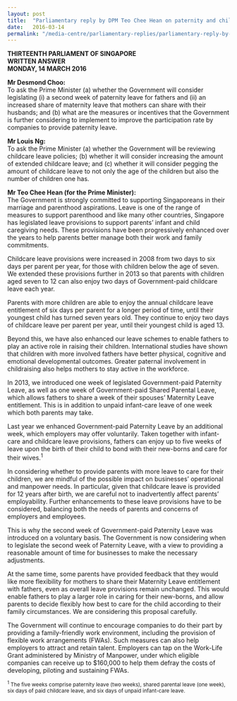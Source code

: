 ```yaml
---
layout: post
title:  "Parliamentary reply by DPM Teo Chee Hean on paternity and childcare policies"
date:   2016-03-14
permalink: "/media-centre/parliamentary-replies/parliamentary-reply-by-dpm-teo-chee-hean-on-14-mar-2016"
---
```


**THIRTEENTH PARLIAMENT OF SINGAPORE   
WRITTEN ANSWER      
MONDAY, 14 MARCH 2016**

**Mr Desmond Choo:**  
To ask the Prime Minister (a) whether the Government will consider legislating (i) a second week of paternity leave for fathers and (ii) an increased share of maternity leave that mothers can share with their husbands; and (b) what are the measures or incentives that the Government is further considering to implement to improve the participation rate by companies to provide paternity leave.

**Mr Louis Ng:**  
To ask the Prime Minister (a) whether the Government will be reviewing childcare leave policies; (b) whether it will consider increasing the amount of extended childcare leave; and (c) whether it will consider pegging the amount of childcare leave to not only the age of the children but also the number of children one has.  

**Mr Teo Chee Hean (for the Prime Minister):**   
The Government is strongly committed to supporting Singaporeans in their marriage and parenthood aspirations. Leave is one of the range of measures to support parenthood and like many other countries, Singapore has legislated leave provisions to support parents’ infant and child caregiving needs. These provisions have been progressively enhanced over the years to help parents better manage both their work and family commitments.
   
Childcare leave provisions were increased in 2008 from two days to six days per parent per year, for those with children below the age of seven. We extended these provisions further in 2013 so that parents with children aged seven to 12 can also enjoy two days of Government-paid childcare leave each year.

Parents with more children are able to enjoy the annual childcare leave entitlement of six days per parent for a longer period of time, until their youngest child has turned seven years old. They continue to enjoy two days of childcare leave per parent per year, until their youngest child is aged 13.

Beyond this, we have also enhanced our leave schemes to enable fathers to play an active role in raising their children. International studies have shown that children with more involved fathers have better physical, cognitive and emotional developmental outcomes. Greater paternal involvement in childraising also helps mothers to stay active in the workforce.

In 2013, we introduced one week of legislated Government-paid Paternity Leave, as well as one week of Government-paid Shared Parental Leave, which allows fathers to share a week of their spouses’ Maternity Leave entitlement. This is in addition to unpaid infant-care leave of one week which both parents may take.
 
Last year we enhanced Government-paid Paternity Leave by an additional week, which employers may offer voluntarily. Taken together with infant-care and childcare leave provisions, fathers can enjoy up to five weeks of leave upon the birth of their child to bond with their new-borns and care for their wives.<sup>1</sup>

In considering whether to provide parents with more leave to care for their children, we are mindful of the possible impact on businesses’ operational and manpower needs. In particular, given that childcare leave is provided for 12 years after birth, we are careful not to inadvertently affect parents’ employability. Further enhancements to these leave provisions have to be considered, balancing both the needs of parents and concerns of employers and employees.

This is why the second week of Government-paid Paternity Leave was introduced on a voluntary basis. The Government is now considering when to legislate the second week of Paternity Leave, with a view to providing a reasonable amount of time for businesses to make the necessary adjustments.

At the same time, some parents have provided feedback that they would like more flexibility for mothers to share their Maternity Leave entitlement with fathers, even as overall leave provisions remain unchanged. This would enable fathers to play a larger role in caring for their new-borns, and allow parents to decide flexibly how best to care for the child according to their family circumstances. We are considering this proposal carefully.

The Government will continue to encourage companies to do their part by providing a family-friendly work environment, including the provision of flexible work arrangements (FWAs). Such measures can also help employers to attract and retain talent. Employers can tap on the Work-Life Grant administered by Ministry of Manpower, under which eligible companies can receive up to $160,000 to help them defray the costs of developing, piloting and sustaining FWAs.

<sub><sup>1</sup> The five weeks comprise paternity leave (two weeks), shared parental leave (one week), six days of paid childcare leave, and six days of unpaid infant-care leave.</sub>

